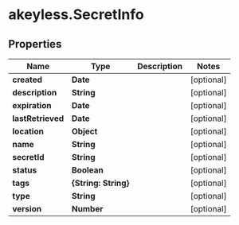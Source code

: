 # akeyless.SecretInfo

## Properties

Name | Type | Description | Notes
------------ | ------------- | ------------- | -------------
**created** | **Date** |  | [optional] 
**description** | **String** |  | [optional] 
**expiration** | **Date** |  | [optional] 
**lastRetrieved** | **Date** |  | [optional] 
**location** | **Object** |  | [optional] 
**name** | **String** |  | [optional] 
**secretId** | **String** |  | [optional] 
**status** | **Boolean** |  | [optional] 
**tags** | **{String: String}** |  | [optional] 
**type** | **String** |  | [optional] 
**version** | **Number** |  | [optional] 


